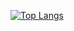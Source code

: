 [![Top Langs](https://github-readme-stats.vercel.app/api/top-langs/?username=rodrigobrgo&layout=compact)](https://github.com/anuraghazra/github-readme-stats)

<!--
**rodrigobrgo/rodrigobrgo** is a ✨ _special_ ✨ repository because its `README.md` (this file) appears on your GitHub profile.

Here are some ideas to get you started:

- 🔭 I’m currently working on ...
- 🌱 I’m currently learning ...
- 👯 I’m looking to collaborate on ...
- 🤔 I’m looking for help with ...
- 💬 Ask me about ...
- 📫 How to reach me: ...
- 😄 Pronouns: ...
- ⚡ Fun fact: ...
-->
